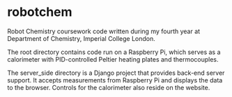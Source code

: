 # robotchem
Robot Chemistry coursework code written during my fourth year at Department of Chemistry, Imperial College London. 

The root directory contains code run on a Raspberry Pi, which serves as a calorimeter with PID-controlled Peltier heating plates and thermocouples.

The server_side directory is a Django project that provides back-end server support. It accepts measurements from Raspberry Pi and displays the data to the browser. Controls for the calorimeter also reside on the website.
